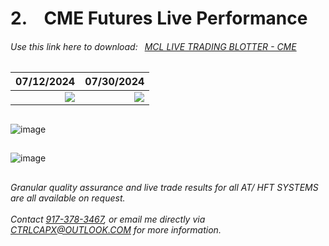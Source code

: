 # 2. &ensp; CME Futures Live Performance

###### Use this link here to download:&ensp; [MCL LIVE TRADING BLOTTER - CME](https://github.com/user-attachments/files/17721064/_mcl_system_blotter.csv)




07/12/2024 |  07/30/2024 
-------------------------:|-------------------------:
![](https://github.com/user-attachments/assets/8b686b1f-2a53-46bc-8435-bd296423e31e) | ![](https://github.com/user-attachments/assets/c0b3ac40-7b08-4653-aae3-9e2fd28cd730)

## <CYCLICAL RATE WIN RATIO>
![image](https://github.com/user-attachments/assets/ebdb211f-b85e-4fed-bce0-e274d90f9dba)

## <USD MONTHLY OUTPUT>
![image](https://github.com/user-attachments/assets/6a4747c3-65c8-460a-ae96-48005bd2602f)



## <contact information>

###### Granular quality assurance and live trade results for all AT/ HFT SYSTEMS are all available on request. </br>  </br>  Contact [917-378-3467](tel:19173783467), or email me directly via CTRLCAPX@OUTLOOK.COM for more information.
</br>
